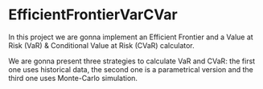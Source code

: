 # EfficientFrontierVarCVar

In this project we are gonna implement an Efficient Frontier and a Value at Risk (VaR) & Conditional Value at Risk (CVaR) calculator.

We are gonna present three strategies to calculate VaR and CVaR: the first one uses historical data, the second one is a parametrical version and the third one uses Monte-Carlo simulation.
